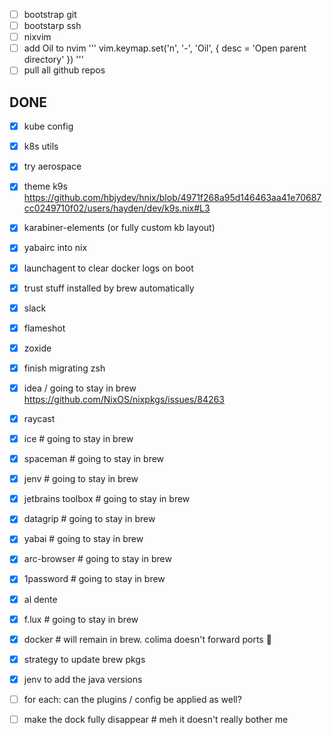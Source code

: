 - [ ] bootstrap git
- [ ] bootstarp ssh
- [ ] nixvim
- [ ] add Oil to nvim
'''
vim.keymap.set('n', '-', '<CMD>Oil<CR>', { desc = 'Open parent directory' })
'''
- [ ] pull all github repos

## DONE
- [x] kube config
- [x] k8s utils
- [x] try aerospace
- [x] theme k9s https://github.com/hbjydev/hnix/blob/4971f268a95d146463aa41e70687cc0249710f02/users/hayden/dev/k9s.nix#L3
- [x] karabiner-elements (or fully custom kb layout)
- [x] yabairc into nix
- [x] launchagent to clear docker logs on boot
- [x] trust stuff installed by brew automatically
- [x] slack
- [x] flameshot
- [x] zoxide
- [x] finish migrating zsh
- [x] idea / going to stay in brew https://github.com/NixOS/nixpkgs/issues/84263
- [x] raycast
- [x] ice # going to stay in brew
- [x] spaceman # going to stay in brew
- [x] jenv # going to stay in brew
- [x] jetbrains toolbox # going to stay in brew
- [x] datagrip # going to stay in brew
- [x] yabai # going to stay in brew
- [x] arc-browser # going to stay in brew
- [x] 1password # going to stay in brew
- [x] al dente
- [x] f.lux # going to stay in brew
- [x] docker # will remain in brew. colima doesn't forward ports :shrug:
- [x] strategy to update brew pkgs
- [x] jenv to add the java versions


- [ ] for each: can the plugins / config be applied as well?


- [ ] make the dock fully disappear # meh it doesn't really bother me
